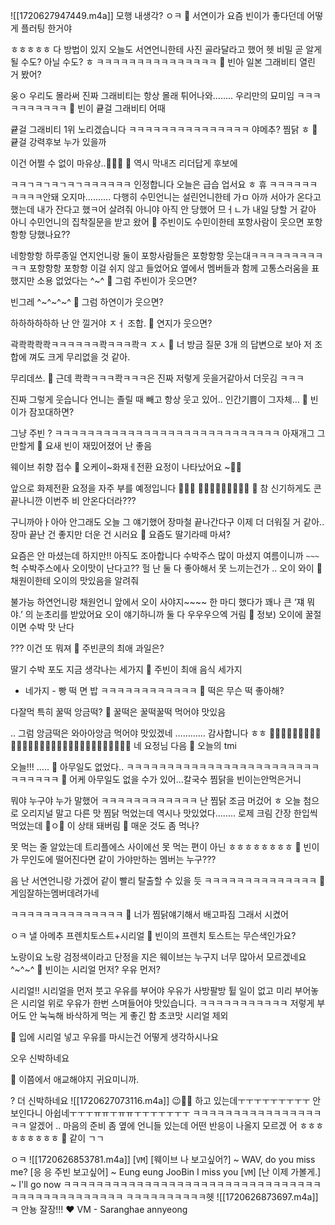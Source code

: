 ![[1720627947449.m4a]]
모행
내생각?
ㅇㅋ
🌊 서연이가 요즘 빈이가 좋다던데 어떻게 플러팅 한거야

ㅎㅎㅎㅎㅎ
다 방법이 있지
오늘도 서연언니한테
사진 골라달라고 했어
헷
비밀
곧 알게 될
수도?
아닐 수도? ㅎ
ㅋㅋㅋㅋㅋㅋㅋㅋㅋㅋㅋㅋㅋㅋㅋ
🌊 빈아 일본 그래비티 열린 거 봤어?

웅ㅇ
우리도 몰라써
진짜 그래비티는
항상 몰래 튀어나와……..
우리만의 묘미임
ㅋㅋㅋㅋㅋㅋㅋㅋㅋㅋ
🌊 빈이 큩걸 그래비티 어때

큩걸 그래비티 1위 노리겠습니다
ㅋㅋㅋㅋㅋㅋㅋㅋㅋㅋㅋㅋㅋㅋㅋ
야메추?
찜닭
ㅎ
🌊 큩걸 강력후보 누가 있을까

이건 어쩔 수 없이
마유상..🤍🤍🤍
🌊 역시 막내즈 리더답게 후보에

ㅋㅋㄱㅋㄱㅋㄱㅋㄱㅋㅋㅋㅋㅋㅋ
인정합니다
오늘은 급습 업서요 ㅎ
휴
ㅋㅋㅋㅋㅋㅋㅋㅋㅋㅋ안돼
오지마……….
다행히 수민언니는
설린언니한테 가ㅁ
아까 서아가 온다고 했는데
내가 잔다고 했ㅋ어
살려줘
아니야
아직 안 당했어
므ㅓㄴ가 내일 당할 거 같아
아니 수민언니의 집착질문을 받고 왔어
🌊 주빈이도 수민이한테 포항사람이 웃으면 포항항항 당했나요??

네항항항
하루종일
연지언니랑 둘이
포항사람들은 포항항항 웃는대ㅋㅋㅋㅋㅋㅋㅋㅋㅋㅋㅋ
포항항항
포항항
이걸 쉬지 않고 들었어요
옆에서 멤버들과 함께
고통스러움을 표했지만
소용 없었다는
^~^
🌊 그럼 주빈이가 웃으면?

빈그레 ^~^~^~^
🌊 그럼 하연이가 웃으면?

하하하하하하
난 안 낄거야 ㅈㅓ 조합.
🌊 연지가 웃으면?

곽콱콱콱콱ㅋㅋㅋㅋㅋㅋ콱ㅋㅋㅋ콱ㅋ
ㅈㅅ
🌊 너 방금 질문 3개 의 답변으로 보아 저 조합에 껴도 크게 무리없을 것 같아. 

무리데쓰.
🌊 근데 콱콱ㅋㅋㅋ콱ㅋㅋㅋ은 진짜 저렇게 웃을거같아서 더웃김 ㅋㅋㅋ

진짜 그렇게 웃습니다
언니는 졸릴 때 빼고
항상 웃고 있어..
인간기쁨이 그자체…
🌊 빈이가 잠꼬대하면?

그냥 주빈
?
ㅋㅋㅋㅋㅋㅋㅋㅋㅋㅋㅋㅋㅋㅋㅋㅋㅋㅋㅋㅋㅋㅋㅋㅋㅋㅋㅋㅋ
아재개그 그만할게
🌊 요새 빈이 재밌어졌어
난 좋음

웨이브 취향 접수
🌊 오케이~화재ㅔ전환 요정이 나타났어요 ~🧚‍♀️

앞으로 화제전환 요정을 자주 부를 예정입니다 🧚🏻‍♀️
🧚🏻‍♀️🧚🏻‍♀️🧚🏻‍♀️
🌊 참 신기하게도 콘 끝나니깐 이번주 비 안온다더라???

구니까아ㅏ아아
안그래도 오늘 그 얘기했어
장마철 끝나간다구
이제 더 더워질 거 같아..
장마 끝난 건 좋지만
더운 건 시러요
🌊 요즘도 딸기라떼 마셔?

요즘은 안 마셨는데
하지만!!
아직도 조아합니다
수박주스 많이 마셨지
여름이니까
`~~~`
헉
수박주스에사
오이맛이 난다고??
헐
난 둘 다 좋아해서 못 느끼는건가
..
오이 와이
🌊 채원이한테 오이의 맛있음을 알려줘

불가능
하연언니랑 채원언니 앞에서
오이 사야지~~~~
한 마디 했다가
꽤나 큰 ‘쟤 뭐야.’ 의 눈초리를
받았어요
오이 얘기하니까
둘 다 우우우으엑 거림
🌊 정보) 오이에 꿀절이면 수박 맛 난다

???
이건 또 뭐져
🌊 주빈쿤의 최애 과일은?

딸기 수박 포도
지금 생각나는 세가지
🌊 주빈이 최애 음식 세가지

- 네가지 -
빵 떡 면 밥
ㅋㅋㅋㅋㅋㅋㅋㅋㅋㅋㅋㅋ
🌊 떡은 무슨 떡 좋아해?

다잘먹
특히 꿀떡 앙금떡?
🌊 꿀떡은 꿀떡꿀떡 먹어야 맛있음

..
그럼 앙금떡은 와아아앙금 먹어야 맛있겠네
…………
감사합니다 ㅎㅎ
🧚🏻‍♀️🧚🏻‍♀️🧚🏻‍♀️🧚🏻‍♀️🧚🏻‍♀️🧚🏻‍♀️🧚🏻‍♀️🧚🏻‍♀️🧚🏻‍♀️🧚🏻‍♀️
네 요정님
다음
🌊 오늘의 tmi

오늘!!!
…..
🌊 아무일도 없었다..
ㅋㅋㅋㅋㅋㅋㅋㅋㅋㅋㅋㅋㅋㅋㅋㅋㅋㅋㅋㅋㅋㅋㅋㅋㅋㅋㅋㅋㅋㅋ
🌊 어케 아무일도 없을 수가 있어...칼국수 찜닭을 빈이는안먹은거니

뭐야
누구야
누가 말했어
ㅋㅋㅋㅋㅋㅋㅋㅋㅋㅋㅋㅋ
난 찜닭 조금 머겄어 ㅎ
오늘 첨으로 오리지널 말고
다른 맛 찜닭 먹었는데
역시나 맛있었다……..
로제 크림 간장
한입씩 먹었는데
🤍ㅇ🤍
이 상태 돼버림
🌊 매운 것도 좀 먹나? 

못 먹는 줄 알았는데
트리플에스 사이에선 못 먹는 편이 아닌
ㅎㅎㅎㅎㅎㅎㅎㅎ
🌊 빈이가 무인도에 떨어진다면 같이 가야만하는 멤버는 누구???

음 난
서연언니랑
가겠어
같이 빨리 탈출할 수 있을 듯
ㅋㅋㅋㅋㅋㅋㅋㅋㅋㅋㅋㅋㅋㅋ
🌊 게임잘하는멤버데려가네

ㅋㅋㅋㅋㅋㅋㅋㅋㅋㅋㅋㅋㅋㅋ
🌊 너가 찜닭얘기해서 배고파짐 그래서 시켰어

ㅇㅋ 낼 아메추 프렌치토스트+시리얼
🌊 빈이의 프렌치 토스트는 무슨색인가요?

노랑이요 노랑
검정색이라고 단정을 지은 웨이브는 누구지
너무 많아서 모르겠네요
^~^~^
🌊 빈이는 시리얼 먼저? 우유 먼저?

시리얼!!
시리얼을 먼저 붓고
우유를 부어야
우유가 사방팔방 튈 일이 없고
미리 부어놓은 시리얼 위로
우유가 한번 스며들어야
맛있습니다.
ㅋㅋㅋㅋㅋㅋㅋㅋㅋㅋㅋ
저렇게 부어도
안 눅눅해
바삭하게 먹는 게 좋긴 함
초코맛 시리얼 제외

🌊 입에 시리얼 넣고 우유를 마시는건 어떻게
생각하시나요

오우 신박하네요

🌊 이쯤에서 애교해야지 귀요미니까.

? 더 신박하네요
![[1720627073116.m4a]]
😉✌🏻
하고 있는데ㅜㅜㅜㅜㅜㅜㅜㅜㅜ
안 보인다니 아쉽네ㅜㅜㅜㅠㅠㅜㅠㅠㅜㅜㅜㅜㅜㅜㅜ
ㅋㅋㅋㅋㅋㅋㅋㅋㅋㅋㅋㅋㅋㅋㅋㅋㅋㅋ
알겠어
..
마음의 준비 좀
옆에 언니들 있는데
어떤 반응이 나올지
모르겠
어
ㅎㅎㅎㅎㅎㅎㅎㅎㅎ
🌊 같이 ㄱㄱ

ㅇㅋ
![[1720626853781.m4a]]
[`VM`]
[웨이브 나 보고싶어?] ~ WAV, do you miss me? 
[응 응 주빈 보고싶어] ~  Eung eung JooBin I miss you
[`VM`]
[난 이제 가볼게.] ~ I'll go now
ㅋㅋㅋㅋㅋㅋㅋㅋㅋㅋㅋㅋㅋㅋㅋㅋㅋㅋㅋㅋㅋㅋㅋㅋㅋㅋㅋㅋㅋㅋㅋㅋㅋㅋㅋㅋㅋㅋㅋㅋㅋㅋㅋㅋㅋㅋ
ㅋㅋㅋㅋㅋㅋㅋㅋㅋㅋ헷
![[1720626873697.m4a]]
ㅋ
안뇽
잘장!!!
❤️
VM - Saranghae annyeong
